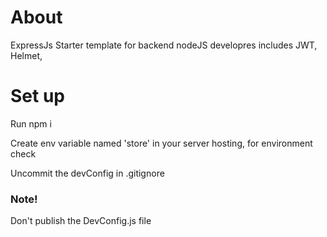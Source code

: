 # About 
ExpressJs Starter template for backend nodeJS developres
includes JWT, Helmet, 

# Set up 
Run npm i

Create env variable named 'store' in your server hosting, for environment check

Uncommit the devConfig in .gitignore

### Note!
Don't publish the DevConfig.js file 